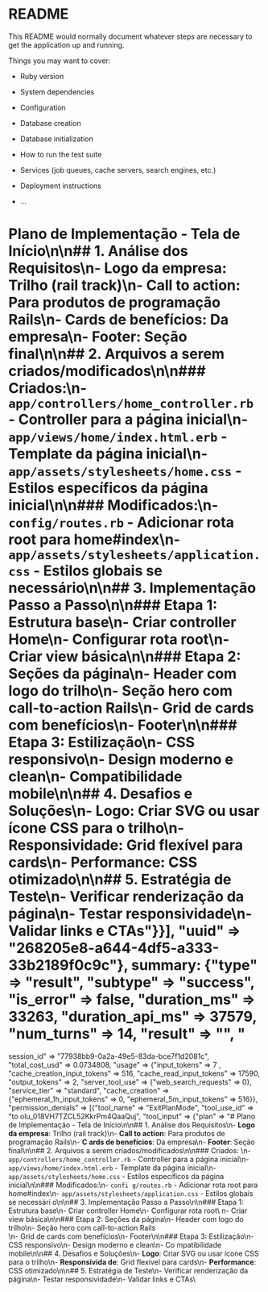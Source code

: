 # README

This README would normally document whatever steps are necessary to get the
application up and running.

Things you may want to cover:

* Ruby version

* System dependencies

* Configuration

* Database creation

* Database initialization

* How to run the test suite

* Services (job queues, cache servers, search engines, etc.)

* Deployment instructions

* ...


# Plano de Implementação - Tela de Início\\n\\n## 1. Análise dos Requisitos\\n- **Logo da empresa**: Trilho (rail track)\\n- **Call to action**: Para produtos de programação Rails\\n- **Cards de benefícios**: Da empresa\\n- **Footer**: Seção final\\n\\n## 2. Arquivos a serem criados/modificados\\n\\n### Criados:\\n- `app/controllers/home_controller.rb` - Controller para a página inicial\\n- `app/views/home/index.html.erb` - Template da página inicial\\n- `app/assets/stylesheets/home.css` - Estilos específicos da página inicial\\n\\n### Modificados:\\n- `config/routes.rb` - Adicionar rota root para home#index\\n- `app/assets/stylesheets/application.css` - Estilos globais se necessário\\n\\n## 3. Implementação Passo a Passo\\n\\n### Etapa 1: Estrutura base\\n- Criar controller Home\\n- Configurar rota root\\n- Criar view básica\\n\\n### Etapa 2: Seções da página\\n- Header com logo do trilho\\n- Seção hero com call-to-action Rails\\n- Grid de cards com benefícios\\n- Footer\\n\\n### Etapa 3: Estilização\\n- CSS responsivo\\n- Design moderno e clean\\n- Compatibilidade mobile\\n\\n## 4. Desafios e Soluções\\n- **Logo**: Criar SVG ou usar ícone CSS para o trilho\\n- **Responsividade**: Grid flexível para cards\\n- **Performance**: CSS otimizado\\n\\n## 5. Estratégia de Teste\\n- Verificar renderização da página\\n- Testar responsividade\\n- Validar links e CTAs\"}}], \"uuid\" => \"268205e8-a644-4df5-a333-33b2189f0c9c\"}, summary: {\"type\" => \"result\", \"subtype\" => \"success\", \"is_error\" => false, \"duration_ms\" => 33263, \"duration_api_ms\" => 37579, \"num_turns\" => 14, \"result\" => \"\", \"
session_id\" => \"77938bb9-0a2a-49e5-83da-bce7f1d2081c\", \"total_cost_usd\" => 0.0734808, \"usage\" => {\"input_tokens\" => 7
, \"cache_creation_input_tokens\" => 516, \"cache_read_input_tokens\" => 17590, \"output_tokens\" => 2, \"server_tool_use\" =>
 {\"web_search_requests\" => 0}, \"service_tier\" => \"standard\", \"cache_creation\" => {\"ephemeral_1h_input_tokens\" => 0, 
\"ephemeral_5m_input_tokens\" => 516}}, \"permission_denials\" => [{\"tool_name\" => \"ExitPlanMode\", \"tool_use_id\" => \"to
olu_018VH7TZCL52KkrPm4QaaQuj\", \"tool_input\" => {\"plan\" => \"# Plano de Implementação - Tela de Início\\n\\n## 1. Análise 
dos Requisitos\\n- **Logo da empresa**: Trilho (rail track)\\n- **Call to action**: Para produtos de programação Rails\\n- **C
ards de benefícios**: Da empresa\\n- **Footer**: Seção final\\n\\n## 2. Arquivos a serem criados/modificados\\n\\n### Criados:
\\n- `app/controllers/home_controller.rb` - Controller para a página inicial\\n- `app/views/home/index.html.erb` - Template da
 página inicial\\n- `app/assets/stylesheets/home.css` - Estilos específicos da página inicial\\n\\n### Modificados:\\n- `confi
g/routes.rb` - Adicionar rota root para home#index\\n- `app/assets/stylesheets/application.css` - Estilos globais se necessári
o\\n\\n## 3. Implementação Passo a Passo\\n\\n### Etapa 1: Estrutura base\\n- Criar controller Home\\n- Configurar rota root\\
n- Criar view básica\\n\\n### Etapa 2: Seções da página\\n- Header com logo do trilho\\n- Seção hero com call-to-action Rails\
\n- Grid de cards com benefícios\\n- Footer\\n\\n### Etapa 3: Estilização\\n- CSS responsivo\\n- Design moderno e clean\\n- Co
mpatibilidade mobile\\n\\n## 4. Desafios e Soluções\\n- **Logo**: Criar SVG ou usar ícone CSS para o trilho\\n- **Responsivida
de**: Grid flexível para cards\\n- **Performance**: CSS otimizado\\n\\n## 5. Estratégia de Teste\\n- Verificar renderização da
 página\\n- Testar responsividade\\n- Validar links e CTAs\

